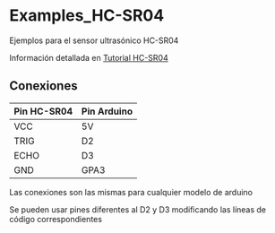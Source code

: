 # Examples_HC-SR04
Ejemplos para el sensor ultrasónico HC-SR04

Información detallada en  [Tutorial HC-SR04](https://naylampmechatronics.com/blog/10_tutorial-arduino-y-sensor-ultrasonico-hc-sr04.html)

## Conexiones
Pin HC-SR04| Pin Arduino 
----|------
VCC | 5V 
TRIG | D2 
ECHO | D3 
GND | GPA3 

Las conexiones son las mismas para cualquier modelo de arduino

Se pueden usar pines diferentes al D2 y D3 modificando las líneas de código correspondientes
